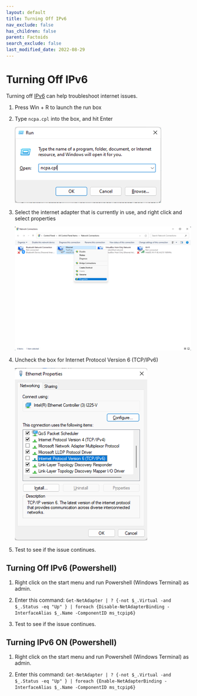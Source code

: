```yaml
---
layout: default
title: Turning Off IPv6
nav_exclude: false
has_children: false
parent: Factoids
search_exclude: false
last_modified_date: 2022-08-29
---
```


# Turning Off IPv6
Turning off [IPv6](/docs/learning/terms#ipv6-address) can help troubleshoot internet issues.

1. Press Win + R to launch the run box

2. Type `ncpa.cpl` into the box, and hit Enter

    ![ncpa.png](/assets/factoids/runNCPA.png)

3. Select the internet adapter that is currently in use, and right click and select properties

    ![InternetAdapter.png](/assets/factoids/internetAdapter.png)

4. Uncheck the box for Internet Protocol Version 6 (TCP/IPv6)

    ![internetProperties.png](/assets/factoids/internetProperties.png)
 
5. Test to see if the issue continues. 

## Turning Off IPv6 (Powershell)

1. Right click on the start menu and run Powershell (Windows Terminal) as admin.

2. Enter this command: `Get-NetAdapter | ? {-not $_.Virtual -and $_.Status -eq "Up" } | foreach {Disable-NetAdapterBinding -InterfaceAlias $_.Name -ComponentID ms_tcpip6}`

3. Test to see if the issue continues.

## Turning IPv6 ON (Powershell)

1. Right click on the start menu and run Powershell (Windows Terminal) as admin.

2. Enter this command: `Get-NetAdapter | ? {-not $_.Virtual -and $_.Status -eq "Up" } | foreach {Enable-NetAdapterBinding -InterfaceAlias $_.Name -ComponentID ms_tcpip6}`

